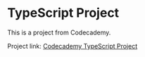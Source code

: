 # TypeScript Project

This is a project from Codecademy.

Project link: [Codecademy TypeScript Project](https://www.codecademy.com/courses/learn-typescript/projects/typemart)